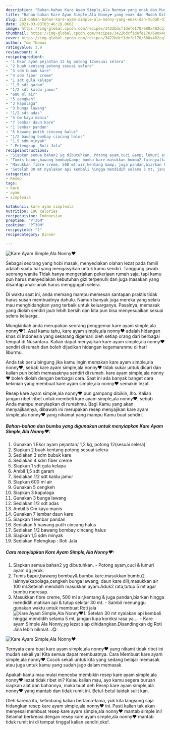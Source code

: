 ```yaml
---
description: "Bahan-bahan Kare Ayam Simple,Ala Nonny❤ yang enak dan Mudah Dibuat"
title: "Bahan-bahan Kare Ayam Simple,Ala Nonny❤ yang enak dan Mudah Dibuat"
slug: 218-bahan-bahan-kare-ayam-simple-ala-nonny-yang-enak-dan-mudah-dibuat
date: 2021-03-03T03:46:19.866Z
image: https://img-global.cpcdn.com/recipes/3422bdcf1defe170/680x482cq70/kare-ayam-simpleala-nonny❤-foto-resep-utama.jpg
thumbnail: https://img-global.cpcdn.com/recipes/3422bdcf1defe170/680x482cq70/kare-ayam-simpleala-nonny❤-foto-resep-utama.jpg
cover: https://img-global.cpcdn.com/recipes/3422bdcf1defe170/680x482cq70/kare-ayam-simpleala-nonny❤-foto-resep-utama.jpg
author: Tom Thomas
ratingvalue: 3.9
reviewcount: 4
recipeingredient:
- "1 Ekor ayam pejantan 12 kg potong 12sesuai selera"
- "2 buah kentang potong sesuai selera"
- "3 sdm bubuk kare"
- "4 sdm fiber creme"
- "1 sdt gula kelapa"
- "1,5 sdt garam"
- "1/2 sdt kaldu jamur"
- "600 ml air"
- "5 cengkeh"
- "3 kapulaga"
- "3 bunga lawang"
- "1/2 sdt adas"
- "5 Cm kayu manis"
- "7 lembar daun kare"
- "1 lembar pandan"
- "5 bawang putih cincang halus"
- "1/2 bawang bombay cincang halus"
- "1,5 sdm minyak"
- " Pelengkap  Roti Jala"
recipeinstructions:
- "Siapkan semua bahan2 yg dibutuhkan. Potong ayam,cuci &amp; lumuri ayam dg jeruk."
- "Tumis bapur,bawang bombay&amp; bumbu kare.masukkan bumbu2 lainnya(kapolaga,cengkeh bunga lawang, daun kare dll),masukkan air 100 ml.Setelah mendidih masukkan ayam.Aduk2 rata,tutup 5 mt agar bumbu meresap."
- "Masukkan fibre creme, 500 ml air,kentang &amp; juga pandan,biarkan hingga mendidih,matikan api &amp; tutup sekitar 30 mt. Sambil menunggu gunakan waktu untuk membuat Roti jala"
- "Setelah 30 mt nyalakan api kembali hingga mendidih selama 5 mt, jangan lupa koreksi rasa ya.... Kare ayam Simple Ala Nonny,yg lezat siap dihidangkan.Disandingkan dg Roti Jala lebih nikmat...😋"
categories:
- Resep
tags:
- kare
- ayam
- simpleala

katakunci: kare ayam simpleala 
nutrition: 196 calories
recipecuisine: Indonesian
preptime: "PT36M"
cooktime: "PT39M"
recipeyield: "2"
recipecategory: Dinner

---
```



![Kare Ayam Simple,Ala Nonny❤](https://img-global.cpcdn.com/recipes/3422bdcf1defe170/680x482cq70/kare-ayam-simpleala-nonny❤-foto-resep-utama.jpg)

Sebagai seorang yang hobi masak, menyediakan olahan lezat pada famili adalah suatu hal yang mengasyikan untuk kamu sendiri. Tanggung jawab seorang  wanita Tidak hanya mengerjakan pekerjaan rumah saja, tapi kamu pun harus menyediakan kebutuhan gizi terpenuhi dan juga masakan yang disantap anak-anak harus menggugah selera.

Di waktu  saat ini, anda memang mampu memesan santapan praktis tidak harus susah membuatnya dahulu. Namun banyak juga mereka yang selalu mau menghidangkan yang terbaik untuk keluarganya. Pasalnya, memasak yang diolah sendiri jauh lebih bersih dan kita pun bisa menyesuaikan sesuai selera keluarga. 



Mungkinkah anda merupakan seorang penggemar kare ayam simple,ala nonny❤?. Asal kamu tahu, kare ayam simple,ala nonny❤ adalah hidangan khas di Indonesia yang sekarang digemari oleh setiap orang dari berbagai tempat di Nusantara. Kalian dapat menyajikan kare ayam simple,ala nonny❤ sendiri di rumah dan boleh dijadikan hidangan kegemaranmu di hari liburmu.

Anda tak perlu bingung jika kamu ingin memakan kare ayam simple,ala nonny❤, sebab kare ayam simple,ala nonny❤ tidak sukar untuk dicari dan kalian pun boleh memasaknya sendiri di rumah. kare ayam simple,ala nonny❤ boleh diolah dengan berbagai cara. Saat ini ada banyak banget cara kekinian yang membuat kare ayam simple,ala nonny❤ semakin lezat.

Resep kare ayam simple,ala nonny❤ pun gampang dibikin, lho. Kalian jangan ribet-ribet untuk membeli kare ayam simple,ala nonny❤, sebab Anda mampu menyiapkan di rumahmu. Bagi Kamu yang akan menyajikannya, dibawah ini merupakan resep menyajikan kare ayam simple,ala nonny❤ yang nikamat yang mampu Kamu buat sendiri.

<!--inarticleads1-->

##### Bahan-bahan dan bumbu yang digunakan untuk menyiapkan Kare Ayam Simple,Ala Nonny❤:

1. Gunakan 1 Ekor ayam pejantan/ 1,2 kg, potong 12(sesuai selera)
1. Siapkan 2 buah kentang potong sesuai selera
1. Sediakan 3 sdm bubuk kare
1. Sediakan 4 sdm fiber creme
1. Siapkan 1 sdt gula kelapa
1. Ambil 1,5 sdt garam
1. Sediakan 1/2 sdt kaldu jamur
1. Siapkan 600 ml air
1. Gunakan 5 cengkeh
1. Siapkan 3 kapulaga
1. Gunakan 3 bunga lawang
1. Sediakan 1/2 sdt adas
1. Ambil 5 Cm kayu manis
1. Gunakan 7 lembar daun kare
1. Siapkan 1 lembar pandan
1. Sediakan 5 bawang putih cincang halus
1. Sediakan 1/2 bawang bombay cincang halus
1. Siapkan 1,5 sdm minyak
1. Sediakan  Pelengkap : Roti Jala




<!--inarticleads2-->

##### Cara menyiapkan Kare Ayam Simple,Ala Nonny❤:

1. Siapkan semua bahan2 yg dibutuhkan. - Potong ayam,cuci &amp; lumuri ayam dg jeruk.
1. Tumis bapur,bawang bombay&amp; bumbu kare.masukkan bumbu2 lainnya(kapolaga,cengkeh bunga lawang, daun kare dll),masukkan air 100 ml.Setelah mendidih masukkan ayam.Aduk2 rata,tutup 5 mt agar bumbu meresap.
1. Masukkan fibre creme, 500 ml air,kentang &amp; juga pandan,biarkan hingga mendidih,matikan api &amp; tutup sekitar 30 mt. - Sambil menunggu gunakan waktu untuk membuat Roti jala
<img src="//assets-global.cpcdn.com/assets/icons/button_play-2c75c40dde080a61004c1f40b05d8f140eaff45d7e9e6481dc71c63d2e7c4909.png" alt="Kare Ayam Simple,Ala Nonny❤">1. Setelah 30 mt nyalakan api kembali hingga mendidih selama 5 mt, jangan lupa koreksi rasa ya.... - Kare ayam Simple Ala Nonny,yg lezat siap dihidangkan.Disandingkan dg Roti Jala lebih nikmat...😋
<img src="//assets-global.cpcdn.com/assets/icons/button_play-2c75c40dde080a61004c1f40b05d8f140eaff45d7e9e6481dc71c63d2e7c4909.png" alt="Kare Ayam Simple,Ala Nonny❤">



Ternyata cara buat kare ayam simple,ala nonny❤ yang nikamt tidak ribet ini mudah sekali ya! Kita semua dapat membuatnya. Cara Membuat kare ayam simple,ala nonny❤ Cocok sekali untuk kita yang sedang belajar memasak atau juga untuk kamu yang sudah jago dalam memasak.

Apakah kamu mau mulai mencoba membikin resep kare ayam simple,ala nonny❤ lezat tidak ribet ini? Kalau kalian mau, ayo kamu segera buruan siapkan alat dan bahannya, maka buat deh Resep kare ayam simple,ala nonny❤ yang mantab dan tidak rumit ini. Betul-betul taidak sulit kan. 

Oleh karena itu, ketimbang kalian berlama-lama, yuk kita langsung saja hidangkan resep kare ayam simple,ala nonny❤ ini. Pasti kalian tak akan menyesal membuat resep kare ayam simple,ala nonny❤ mantab simple ini! Selamat berkreasi dengan resep kare ayam simple,ala nonny❤ mantab tidak rumit ini di tempat tinggal kalian sendiri,oke!.

